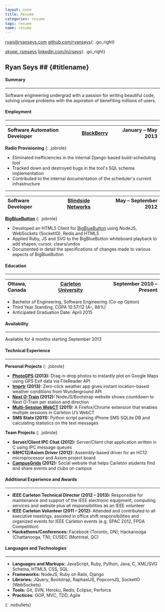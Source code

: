 ```yaml
---
layout: none
title: Resume
categories: resume
tags: resume
name: resume
---
```


<link rel="stylesheet" href="../css/resume.css" />

[ryan@ryanseys.com][email]
[github.com/ryanseys][github]{: .go_right}

[skype: rsmseys][skype]
[linkedin.com/in/rseys][linkedin]{: .go_right}

## Ryan Seys ## {#titlename}

#### Summary
- - -
Software engineering undergrad with a passion for writing beautiful code, solving unique problems with the aspiration of benefiting millions of users.

#### Employment
- - -

Software Automation Developer | [BlackBerry][bb] | January &ndash; May 2013 |
:-----------------------------|:----------------:|-------------------------:|
**Radio Provisioning**
{: .jobrole}
- Eliminated inefficiencies in the internal Django-based build-scheduling tool
- Tracked down and destroyed bugs in the tool's SQL schema implementation
- Contributed to the internal documentation of the scheduler's current infrastructure

<hr style="margin-top:4px;margin-bottom:4px;" />

Software Developer | [Blindside Networks][bsn] | May &ndash; September 2012 |
:------------------|:-------------------------:|---------------------------:|
**[BigBlueButton][bbb]**
{: .jobrole}
- Developed an HTML5 Client for [BigBlueButton][bbb] using NodeJS, WebSockets (SocketIO), Redis and HTML5
- Applied Ruby, JS and SVG to the BigBlueButton whiteboard playback to add shapes, cursor, clears/undos
- Documented in detail the specifications of changes made to various aspects of BigBlueButton

#### Education
- - -

Ottawa, Canada | [Carleton University][uni] | September 2010 &ndash; Present |
:--------------|:--------------------------:|-------------------------------:|
- Bachelor of Engineering, Software Engineering (Co-op Option)
- Third Year Standing, CGPA 10.57/12 (A&ndash;, 88%)
- Anticipated Graduation Date: April 2015

#### Availability
- - -
Available for 4 months starting September 2013

#### Technical Experience
- - -
**Personal Projects**
{: .jobrole}
- **[PhotoGPS][photogps] (2013):** Drag-n-drop photos to instantly plot on Google Maps using GPS Exif data via FileReader API
- **[tmprtr][tmprtr] (2013):** Zero-click weather app gives instant location-based weather conditions from Wunderground API
- **[Next O-Train][otrain] (2012):** NodeJS/Bootstrap website shows countdown to Next O-Train per station and direction
- **[Multi-Session WebCT][webct] (2011):** A Firefox/Chrome extension that enables multiple sessions in Carleton U’s WebCT
- **SMS Stats (2011):** Python script parsing iPhone SMS SQLite DB and calculating statistics on the text messages

**Team Projects**
{: .jobrole}
- **Server/Client IPC Chat (2012):** Server/Client chat application written in C using IPC message queues
- **68HC12/Axiom Driver (2012):** Assembly-based driver for an HC12 microprocessor and Axiom project board
- **[CampusGrids][cg] (2012):** Social website that helps Carleton students find and share events and clubs on campus

#### Additional Experience and Awards
- - -
- **IEEE Carleton Technical Director (2012 &ndash; 2013):** Responsible for maintenance and support of the IEEE
electronic equipment, computing services and website plus all responsibilities as an IEEE volunteer
- **IEEE Carleton Volunteer (2011 &ndash; 2012):** Attended and contributed to all executive meetings, assisted in office
shift responsibilities and organized events for IEEE Carleton events (e.g. SPAC 2012, FPGA Competition)
- **Hackathons/Conferences:** Facebook (Toronto, ON); Hackanooga (Chattanooga, TN); CUSEC (Montreal, QC)

#### Languages and Technologies
- - -
- **Languages and Markups:**  JavaScript, Ruby, Python, Java, C, XML/SVG Schema, HTML5, CSS, SQL
- **Frameworks:**             NodeJS, Ruby on Rails, Django
- **Libraries:**              JQuery, Bootstrap, RaphaelJS, PopcornJS, SocketIO (WebSockets)
- **Tools:**                  Git, SVN, Heroku, Redis, Eclipse, Perforce
- **Practices:**              OOP, MVC, TDD, Agile

{: .nobullets}

[resume]: /resume.pdf "Download as PDF"
[email]: mailto:ryan@ryanseys.com "Email Me"
[github]: https://github.com/ryanseys "GitHub"
[linkedin]: http://linkedin.com/in/rseys "LinkedIn"
[skype]: skype:rsmseys "Skype"
[uni]: http://carleton.ca "Carleton University"
[bb]: http://blackberry.com "BlackBerry"
[bbb]: http://bigbluebutton.org/ "BigBlueButton"
[bsn]: http://www.blindsidenetworks.com/ "Blindside Networks"
[tmprtr]: http://tmprtr.herokuapp.com "tmprtr"
[otrain]: http://nextotrain.com "Next OTrain"
[webct]: https://addons.mozilla.org/en-US/firefox/addon/carleton-university-webct-m "Multi-Session WebCT"
[cg]: http://campusgrids.com "CampusGrids"
[moz]: https://www.mozilla.org/ "Mozilla"
[persona]: https://persona.org "Mozilla Persona"
[photogps]: http://ryanseys.com/photogps

